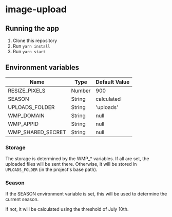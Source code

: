 # image-upload

## Running the app

1. Clone this repository
2. Run `yarn install`
3. Run `yarn start`

## Environment variables

| Name              | Type   | Default Value |
| ----------------- | ------ | ------------- |
| RESIZE_PIXELS     | Number | 900           |
| SEASON            | String | calculated    |
| UPLOADS_FOLDER    | String | 'uploads'     |
| WMP_DOMAIN        | String | null          |
| WMP_APPID         | String | null          |
| WMP_SHARED_SECRET | String | null          |

### Storage

The storage is determined by the WMP\_\* variables. If all are set, the uploaded files will be sent there. Otherwise, it will be stored in `UPLOADS_FOLDER` (in the project's base path).

### Season

If the SEASON environment variable is set, this will be used to determine the current season.

If not, it will be calculated using the threshold of July 10th.
